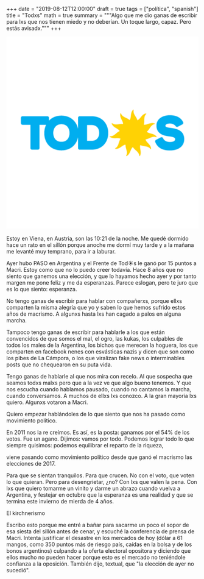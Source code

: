 +++
date = "2019-08-12T12:00:00"
draft = true
tags = ["política", "spanish"]
title = "Todxs"
math = true
summary = """Algo que me dio ganas de escribir para lxs que nos tienen miedo y no deberían. Un toque largo, capaz. Pero estás avisadx."""
+++

![El loguito que nos da esperanzas](/img/headers/frente-de-todos.png)

Estoy en Viena, en Austria, son las 10:21 de la noche. Me quedé dormido hace un rato en el sillón porque anoche me dormí muy tarde y a la mañana me
levanté muy temprano, para ir a laburar. 

Ayer hubo PASO en Argentina y el Frente de Tod:sunny:s le ganó por 15 puntos a Macri. Estoy como que no
lo puedo creer todavía. Hace 8 años que no siento que ganemos una elección, y que lo hayamos hecho ayer y por tanto margen me pone feliz y me da
esperanzas. Parece eslogan, pero te juro que es lo que siento: esperanza.

No tengo ganas de escribir para hablar con compañerxs, porque ellxs comparten la misma alegría que yo y saben lo que hemos sufrido estos años de
macrismo. A algunxs hasta lxs han cagado a palos en alguna marcha.

Tampoco tengo ganas de escribir para hablarle a los que están convencidos de que somos el mal, el ogro, las kukas, los culpables de todos los males de la Argentina, los bichos que merecen la hoguera, los que comparten en facebook nenes con esvásticas nazis y dicen que son como los pibes de La Cámpora, o los que viralizan fake news o interminables posts que no chequearon en su puta vida.

Tengo ganas de hablarle al que nos mira con recelo. Al que sospecha que seamos todxs malxs pero que a la vez ve que algo bueno tenemos. Y que nos escucha cuando hablamos pausado, cuando no cantamos la marcha, cuando conversamos. A muchos de ellxs lxs conozco. A la gran mayoría lxs quiero. Algunxs votaron a Macri.

Quiero empezar hablándoles de lo que siento que nos ha pasado como movimiento político.

En 2011 nos la re creímos. Es así, es la posta: ganamos por el 54% de los votos. Fue un agano. Dijimos: vamos por todo. Podemos lograr todo lo que siempre quisimos: podemos equilibrar el reparto de la riqueza, 






 viene pasando como movimiento político desde que ganó el macrismo las elecciones de 2017. 


Para
que se sientan tranquilos. Para que crucen. No con el voto, que voten lo que quieran. Pero para desengrietar, ¿no? Con lxs que valen la pena. Con
lxs que quiero tomarme un vinito y darme un abrazo cuando vuelva a Argentina, y festejar en octubre que la esperanza es una realidad y que se
termina este invierno de mierda de 4 años.

El kirchnerismo 

Escribo esto porque me entré a bañar para sacarme un poco el sopor de esa siesta del sillón antes de cenar, y escuché la conferencia de
prensa de Macri. Intenta justificar el desastre en los mercados de hoy (dólar a 61 mangos, como 350 puntos más de riesgo país, caídas en la
bolsa y de los bonos argentinos) culpando a la oferta electoral opositora y diciendo que ellos mucho no pueden hacer porque esto es el mercado no teniéndole confianza a la oposición. También dijo, textual, que "la elección de ayer no sucedió".



